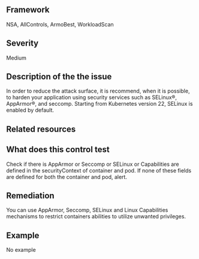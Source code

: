 ## Framework
NSA, AllControls, ArmoBest, WorkloadScan
 
## Severity
Medium

## Description of the the issue
In order to reduce the attack surface, it is recommend, when it is possible, to harden your application using security services such as SELinux®, AppArmor®, and seccomp. Starting from Kubernetes version 22, SELinux is enabled by default. 
 
## Related resources

## What does this control test
Check if there is AppArmor or Seccomp or SELinux or Capabilities are defined in the securityContext of container and pod. If none of these fields are defined for both the container and pod, alert.
 
## Remediation
You can use AppArmor, Seccomp, SELinux and Linux Capabilities mechanisms to restrict containers abilities to utilize unwanted privileges.
 
## Example
No example
